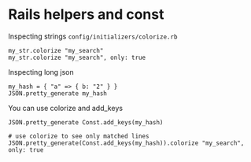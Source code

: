 # Rails helpers and const

Inspecting strings `config/initializers/colorize.rb`
```
my_str.colorize "my_search"
my_str.colorize "my_search", only: true
```

Inspecting long json

```
my_hash = { "a" => { b: "2" } }
JSON.pretty_generate my_hash
```

You can use colorize and add_keys
```
JSON.pretty_generate Const.add_keys(my_hash)

# use colorize to see only matched lines
JSON.pretty_generate(Const.add_keys(my_hash)).colorize "my_search", only: true
```
